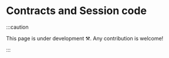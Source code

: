 # Contracts and Session code

:::caution

This page is under development ⚒. Any contribution is welcome!

:::
